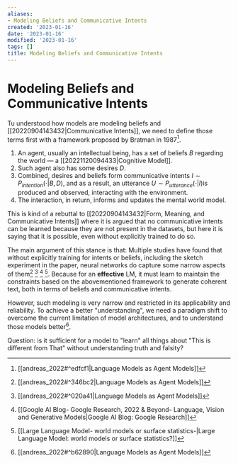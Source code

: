 ```yaml
---
aliases:
- Modeling Beliefs and Communicative Intents
created: '2023-01-16'
date: '2023-01-16'
modified: '2023-01-16'
tags: []
title: Modeling Beliefs and Communicative Intents
---
```


# Modeling Beliefs and Communicative Intents

Tu understood how models are modeling beliefs and [[20220904143432|Communicative Intents]], we need to define those terms first with a framework proposed by Bratman in 1987[^1].
1. An agent, usually an intellectual being, has a set of beliefs $B$ regarding the world — a [[20221120094433|Cognitive Model]].
2. Such agent also has some desires $D$.
3. Combined, desires and beliefs form communicative intents $I \sim P_{intention}(\cdot|B, D)$, and as a result, an utterance $U \sim P_{utterance}(\cdot | I)$is produced and observed, interacting with the environment.
4. The interaction, in return, informs and updates the mental world model.

This is kind of a rebuttal to [[20220904143432|Form, Meaning, and Communicative Intents]] where it is argued that no communicative intents can be learned because they are not present in the datasets, but here it is saying that it is possible, even without explicitly trained to do so.

The main argument of this stance is that: Multiple studies have found that without explicitly training for intents or beliefs, including the sketch experiment in the paper, neural networks do capture some narrow aspects of them[^2] [^3] [^4] [^5]. Because for an **effective** LM, it must learn to maintain the constraints based on the abovementioned framework to generate coherent text, both in terms of beliefs and communicative intents.

However, such modeling is very narrow and restricted in its applicability and reliability. To achieve a better "understanding", we need a paradigm shift to overcome the current limitation of model architectures, and to understand those models better[^6].

Question: is it sufficient for a model to "learn" all things about "This is different from That" without understanding truth and falsity?

[^1]: [[andreas_2022#^edfcf1|Language Models as Agent Models]]
[^2]: [[andreas_2022#^346bc2|Language Models as Agent Models]]
[^3]: [[andreas_2022#^020a41|Language Models as Agent Models]]
[^4]: [[Google AI Blog- Google Research, 2022 & Beyond- Language, Vision and Generative Models|Google AI Blog: Google Research]]
[^5]: [[Large Language Model- world models or surface statistics-|Large Language Model: world models or surface statistics?]]
[^6]: [[andreas_2022#^b62890|Language Models as Agent Models]]
